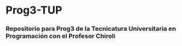 # Prog3-TUP

### Repositorio para Prog3 de la Tecnicatura Universitaria en Programación con el Profesor Chiroli
